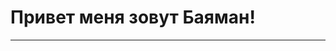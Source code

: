 # Привет меня зовут Баяман!

______________________________________________________________________________________________________________________________________________________________________________________________________________
